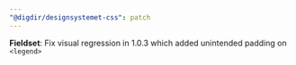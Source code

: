 ```yaml
---
"@digdir/designsystemet-css": patch
---
```


**Fieldset**: Fix visual regression in 1.0.3 which added unintended padding on `<legend>`
